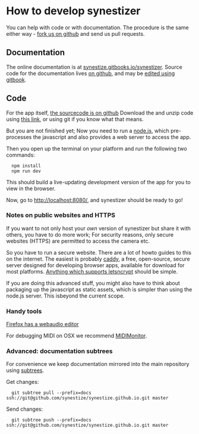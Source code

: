 
# How to develop synestizer

You can help with code or with documentation. The procedure is the same either way - [fork us on github](https://github.com/synestize/synestizer) and send us pull requests.

## Documentation

The online documentation is at [synestize.gitbooks.io/synestizer](https://synestize.gitbooks.io/synestizer/content/).
Source code for the documentation lives [on github](https://github.com/synestize/synestize.github.io), and may be [edited using gitbook](https://www.gitbook.com/book/synestize/synestizer/edit).

## Code

For the app itself, [the sourcecode is on github](https://synestize.github.io/synestizer/)
Download the and unzip code using [ this link](https://github.com/synestize/synestizer/archive/master.zip), or using git if you know what that means.

But you are not finished yet;
Now you need to run a [node.js](https://nodejs.org/), which pre-processes the javascript and also provides a web server to access the app.

Then you open up the terminal on your platform and run the following two commands:

      npm install
      npm run dev

This should build a live-updating development version of the app for you to view in the browser.

Now, go to [http://localhost:8080/](http://localhost:8080/), and synestizer should be ready to go!

### Notes on public websites and HTTPS

If you want to not only host your *own* version of synestizer but share it with others, you have to do more work;
For security reasons, only secure websites (HTTPS) are permitted to access the camera etc.

So you have to run a secure website.
There are a lot of howto guides to this on the internet.
The easiest is probably
[caddy](https://caddyserver.com/),
a free, open-source, secure server designed for developing browser apps,
available for download for most platforms.
[Anything which supports letsncrypt](https://github.com/certbot/certbot/wiki/Links) should be simple.

If you are doing this advanced stuff, you might also have to think about packaging up the javascript as static assets, which is simpler than using the node.js server. This isbeyond the current scope.

### Handy tools

[Firefox has a webaudio editor](https://developer.mozilla.org/en-US/docs/Tools/Web_Audio_Editor)

For debugging MIDI on OSX we recommend [MIDIMonitor](https://www.snoize.com/MIDIMonitor/).

### Advanced: documentation subtrees

For convenience we keep documentation mirrored
into the main repository using [subtrees](http://blogs.atlassian.com/2013/05/alternatives-to-git-submodule-git-subtree/).

Get changes:

      git subtree pull --prefix=docs ssh://git@github.com/synestize/synestize.github.io.git master

Send changes:

      git subtree push --prefix=docs ssh://git@github.com/synestize/synestize.github.io.git master
